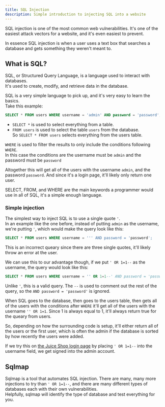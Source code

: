 ```yaml
---
title: SQL Injection
description: Simple introduction to injecting SQL into a website
---
```


SQL injection is one of the most common web vulnerabilities.
It's one of the easiest attack vectors for a website, and it's even easiest to prevent.

In essence SQL injection is when a user uses a text box that searches a database and gets something they weren't meant to.

## What is SQL?

SQL, or Structured Query Language, is a language used to interact with databases.  
It's used to create, modify, and retrieve data in the database.

SQL is a very simple language to pick up, and it's very easy to learn the basics.  
Take this example:

```sql
SELECT * FROM users WHERE username = 'admin' AND password = 'password';
```

- `SELECT *` is used to select everything from a table.
- `FROM users` is used to select the table `users` from the database.  
So `SELECT * FROM users` selects everything from the users table.

`WHERE` is used to filter the results to only include the conditions following `WHERE`.  
In this case the conditions are the username must be `admin` and the password must be `password`

Altogether this will get all of the users with the username `admin`, and the password `password`. And since it's a login page, it'll likely only return one user.

SELECT, FROM, and WHERE are the main keywords a programmer would use in all of SQL, it's a simple enough language.

### Simple injection

The simplest way to inject SQL is to use a single quote `'`.  
In an example like the one before, instead of putting `admin` as the username, we're putting `'`, which would make the query look like this:

```sql
SELECT * FROM users WHERE username = ''' AND password = 'password';
```

This is an incorrect queary since there are three single quotes, it'll likely throw an error at the user.

We can use this to our advantage though, if we put `' OR 1=1--` as the username, the query would look like this:

```sql
SELECT * FROM users WHERE username = '' OR 1=1--' AND password = 'password';
```

Unlike `'`, this is a valid query.
The `--` is used to comment out the rest of the query, so the `AND password = 'password'` is ignored.

When SQL goes to the database, then goes to the users table, then gets all of the users with the conditions after `WHERE` it'll get all of the users with the username `'' OR 1=1`. Since 1 is always equal to 1, it'll always return true for the queary from users.

So, depending on how the surrounding code is setup, it'll either return all of the users or the first user, which is often the admin if the database is sorted by how recently the users were added.

If we try this on [the Juice Shop login page](https://demo.owasp-juice.shop/#/login) by placing `' OR 1=1--` into the username field, we get signed into the admin account.

## Sqlmap

Sqlmap is a tool that automates SQL injection. There are many, many more injections to try than `' OR 1=1--`, and there are many different types of databases each with their own vulnerabilities.  
Helpfully, sqlmap will identify the type of database and test everything for you.